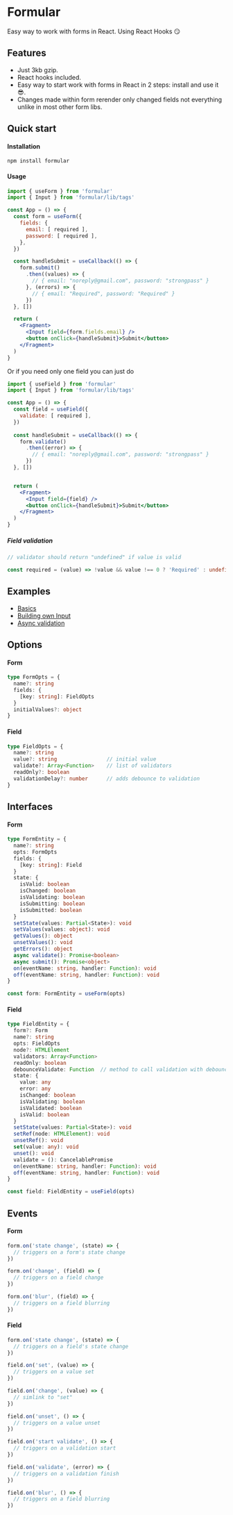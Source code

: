 # Formular

Easy way to work with forms in React. Using React Hooks 😏


## Features

- Just 3kb gzip.
- React hooks included.
- Easy way to start work with forms in React in 2 steps: install and use it 😎. 
- Changes made within form rerender only changed fields not everything unlike in most other form libs.


## Quick start

#### Installation

```
npm install formular
```

#### Usage

```jsx harmony
import { useForm } from 'formular'
import { Input } from 'formular/lib/tags'

const App = () => {
  const form = useForm({
    fields: {
      email: [ required ],
      password: [ required ],
    },
  })

  const handleSubmit = useCallback(() => {
    form.submit()
      .then((values) => {
        // { email: "noreply@gmail.com", password: "strongpass" }
      }, (errors) => {
        // { email: "Required", password: "Required" }
      })
  }, [])  

  return (
    <Fragment>
      <Input field={form.fields.email} />
      <button onClick={handleSubmit}>Submit</button>
    </Fragment>
  )  
}
```

Or if you need only one field you can just do

```jsx harmony
import { useField } from 'formular'
import { Input } from 'formular/lib/tags'

const App = () => {
  const field = useField({
    validate: [ required ],
  })
  
  const handleSubmit = useCallback(() => {
    form.validate()
      .then((error) => {
        // { email: "noreply@gmail.com", password: "strongpass" }
      })
  }, [])  


  return (
    <Fragment>
      <Input field={field} />
      <button onClick={handleSubmit}>Submit</button>
    </Fragment>
  ) 
}
```

##### Field validation

```ts
// validator should return "undefined" if value is valid

const required = (value) => !value && value !== 0 ? 'Required' : undefined 
```


## Examples

- [Basics](https://codesandbox.io/s/formular-basics-cke7r)
- [Building own Input](https://codesandbox.io/s/formular-building-own-input-4qsxd)
- [Async validation](https://codesandbox.io/s/formular-async-validation-i6l4c)


## Options

#### Form

```ts
type FormOpts = {
  name?: string
  fields: {
    [key: string]: FieldOpts
  }
  initialValues?: object
}
```

#### Field

```ts
type FieldOpts = {
  name?: string
  value?: string                // initial value
  validate?: Array<Function>    // list of validators
  readOnly?: boolean
  validationDelay?: number      // adds debounce to validation
}
```


## Interfaces

#### Form

```ts
type FormEntity = {
  name?: string
  opts: FormOpts
  fields: {
    [key: string]: Field
  }
  state: {
    isValid: boolean
    isChanged: boolean
    isValidating: boolean
    isSubmitting: boolean
    isSubmitted: boolean
  }
  setState(values: Partial<State>): void
  setValues(values: object): void
  getValues(): object
  unsetValues(): void
  getErrors(): object
  async validate(): Promise<boolean>
  async submit(): Promise<object>
  on(eventName: string, handler: Function): void
  off(eventName: string, handler: Function): void
}

const form: FormEntity = useForm(opts)
```

#### Field

```ts
type FieldEntity = {
  form?: Form
  name?: string
  opts: FieldOpts
  node?: HTMLElement
  validators: Array<Function>
  readOnly: boolean
  debounceValidate: Function  // method to call validation with debounce
  state: {
    value: any
    error: any
    isChanged: boolean
    isValidating: boolean
    isValidated: boolean
    isValid: boolean
  }
  setState(values: Partial<State>): void
  setRef(node: HTMLElement): void
  unsetRef(): void
  set(value: any): void
  unset(): void
  validate = (): CancelablePromise
  on(eventName: string, handler: Function): void
  off(eventName: string, handler: Function): void
}

const field: FieldEntity = useField(opts)
```


## Events

#### Form

```ts
form.on('state change', (state) => {
  // triggers on a form's state change
})

form.on('change', (field) => {
  // triggers on a field change
})

form.on('blur', (field) => {
  // triggers on a field blurring
})
```

#### Field

```ts
form.on('state change', (state) => {
  // triggers on a field's state change
})

field.on('set', (value) => {
  // triggers on a value set
})

field.on('change', (value) => {
  // simlink to "set"
})

field.on('unset', () => {
  // triggers on a value unset
})

field.on('start validate', () => {
  // triggers on a validation start
})

field.on('validate', (error) => {
  // triggers on a validation finish
})

field.on('blur', () => {
  // triggers on a field blurring
})
```
